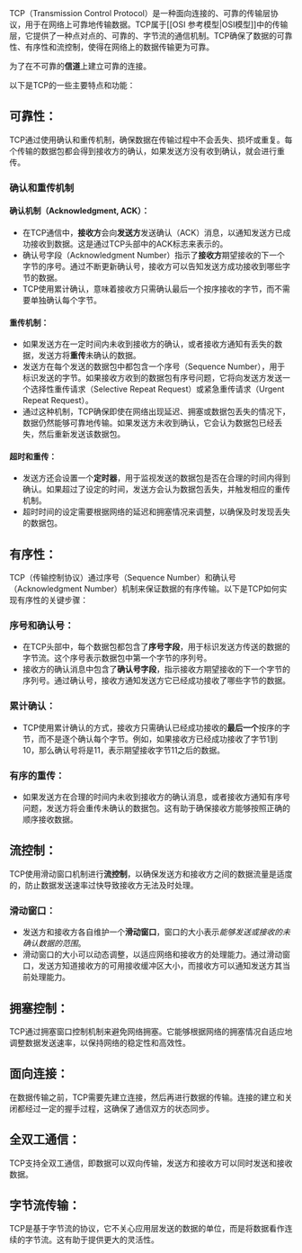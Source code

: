 TCP（Transmission Control Protocol）是一种面向连接的、可靠的传输层协议，用于在网络上可靠地传输数据。TCP属于[[OSI 参考模型|OSI模型]]中的传输层，它提供了一种点对点的、可靠的、字节流的通信机制。TCP确保了数据的可靠性、有序性和流控制，使得在网络上的数据传输更为可靠。

为了在不可靠的**信道**上建立可靠的连接。

以下是TCP的一些主要特点和功能：
## 可靠性：
TCP通过使用确认和重传机制，确保数据在传输过程中不会丢失、损坏或重复。每个传输的数据包都会得到接收方的确认，如果发送方没有收到确认，就会进行重传。
### 确认和重传机制
#### 确认机制（Acknowledgment, ACK）：
   - 在TCP通信中，**接收方**会向**发送方**发送确认（ACK）消息，以通知发送方已成功接收到数据。这是通过TCP头部中的ACK标志来表示的。
   - 确认号字段（Acknowledgment Number）指示了**接收方**期望接收的下一个字节的序号。通过不断更新确认号，接收方可以告知发送方成功接收到哪些字节的数据。
   - TCP使用累计确认，意味着接收方只需确认最后一个按序接收的字节，而不需要单独确认每个字节。
#### 重传机制：
   - 如果发送方在一定时间内未收到接收方的确认，或者接收方通知有丢失的数据，发送方将**重传**未确认的数据。
   - 发送方在每个发送的数据包中都包含一个序号（Sequence Number），用于标识发送的字节。如果接收方收到的数据包有序号问题，它将向发送方发送一个选择性重传请求（Selective Repeat Request）或紧急重传请求（Urgent Repeat Request）。
   - 通过这种机制，TCP确保即使在网络出现延迟、拥塞或数据包丢失的情况下，数据仍然能够可靠地传输。如果发送方未收到确认，它会认为数据包已经丢失，然后重新发送该数据包。
#### 超时和重传：
   - 发送方还会设置一个**定时器**，用于监视发送的数据包是否在合理的时间内得到确认。如果超过了设定的时间，发送方会认为数据包丢失，并触发相应的重传机制。
   - 超时时间的设定需要根据网络的延迟和拥塞情况来调整，以确保及时发现丢失的数据包。
## 有序性：
TCP（传输控制协议）通过序号（Sequence Number）和确认号（Acknowledgment Number）机制来保证数据的有序传输。以下是TCP如何实现有序性的关键步骤：
### 序号和确认号：
   - 在TCP头部中，每个数据包都包含了**序号字段**，用于标识发送方传送的数据的字节流。这个序号表示数据包中第一个字节的序列号。
   - 接收方的确认消息中包含了**确认号字段**，指示接收方期望接收的下一个字节的序列号。通过确认号，接收方通知发送方它已经成功接收了哪些字节的数据。
### 累计确认：
   - TCP使用累计确认的方式，接收方只需确认已经成功接收的**最后一个**按序的字节，而不是逐个确认每个字节。例如，如果接收方已经成功接收了字节1到10，那么确认号将是11，表示期望接收字节11之后的数据。
### 有序的重传：
   - 如果发送方在合理的时间内未收到接收方的确认消息，或者接收方通知有序号问题，发送方将会重传未确认的数据包。这有助于确保接收方能够按照正确的顺序接收数据。
## 流控制：
TCP使用滑动窗口机制进行**流控制**，以确保发送方和接收方之间的数据流量是适度的，防止数据发送速率过快导致接收方无法及时处理。
### 滑动窗口：
- 发送方和接收方各自维护一个**滑动窗口**，窗口的大小表示*能够发送或接收的未确认数据的范围*。
- 滑动窗口的大小可以动态调整，以适应网络和接收方的处理能力。通过滑动窗口，发送方知道接收方的可用接收缓冲区大小，而接收方可以通知发送方其当前处理能力。
## 拥塞控制：
TCP通过拥塞窗口控制机制来避免网络拥塞。它能够根据网络的拥塞情况自适应地调整数据发送速率，以保持网络的稳定性和高效性。
## 面向连接：
在数据传输之前，TCP需要先建立连接，然后再进行数据的传输。连接的建立和关闭都经过一定的握手过程，这确保了通信双方的状态同步。
## 全双工通信：
TCP支持全双工通信，即数据可以双向传输，发送方和接收方可以同时发送和接收数据。
## 字节流传输：
TCP是基于字节流的协议，它不关心应用层发送的数据的单位，而是将数据看作连续的字节流。这有助于提供更大的灵活性。
